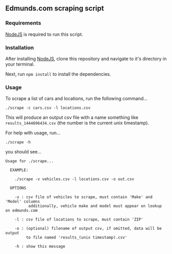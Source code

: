 ## Edmunds.com scraping script

### Requirements

[NodeJS](https://nodejs.org/en/) is required to run this script.

### Installation

After installing [NodeJS](https://nodejs.org/en/), clone this repository and
navigate to it's directory in your terminal.

Next, run `npm install` to install the dependencies.

### Usage

To scrape a list of cars and locations, run the following command...

```shell
./scrape -c cars.csv -l locations.csv
```

This will produce an output csv file with a name something like `results_1444696434.csv`
(the number is the current unix timestamp).

For help with usage, run...

```shell
./scrape -h
```

you should see...

```
Usage for ./scrape...

  EXAMPLE:

    ./scrape -v vehicles.csv -l locations.csv -o out.csv

  OPTIONS

    -v : csv file of vehicles to scrape, must contain 'Make' and 'Model' columns
          additionally, vehicle make and model must appear on lookup on edmunds.com

    -l : csv file of locations to scrape, must contain 'ZIP'

    -o : (optional) filename of output csv, if omitted, data will be output
         to file named 'results_(unix timestamp).csv'

    -h : show this message
```
